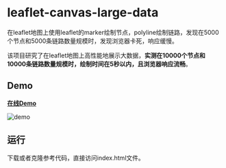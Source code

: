 # leaflet-canvas-large-data
在leaflet地图上使用leaflet的marker绘制节点，polyline绘制链路，发现在5000个节点和5000条链路数量规模时，发现浏览器卡死，响应缓慢。

该项目研究了在leaflet地图上高性能地展示大数据，**实测在10000个节点和10000条链路数量规模时，绘制时间在5秒以内，且浏览器响应流畅**。

## Demo
**[在线Demo](https://weieyuan.github.io/leaflet-canvas-large-data)**

![demo](./demo/demo1.gif)

## 运行
下载或者克隆参考代码，直接访问index.html文件。